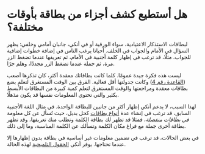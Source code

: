 # هل أستطيع كشف أجزاء من بطاقة بأوقات مختلفة؟

لبطاقات الاستذكار الاعتيادية، سواء الورقية أو في أنكي، جانبان أمامي وخلفي: يظهر السؤال
في الأمام والجواب في الخلف. أحيانا يرغب الناس في إضافة خطوات إضافية للجواب. مثلًا،
قد ترغب في إظهار كلمة أجنبية في الأمام، ثم تعريفها عندما تضغط الزر مرة، ثم جملة
عندما تضغط الزر مجددًا، وهلم جرًا.

ليست هذه فكرة جيدة عمومًا. كلما كانت بطاقاتك معقدة أكثر، كان تذكرها أصعب
([القاعدة رقم 4](http://www.supermemo.com/articles/20rules.htm)) وكانت جدولتها أقل فعالية.
الفرق بين الوقت المستغرق لتعلم بضع بطاقات معقدة ومراجعتها والوقت المستغرق لتعلم
كمية كبيرة من البطاقات الأبسط بكثير والتي تحتوي المعلومات نفسها قد يكون مذهلًا.

لهذا السبب، لا يدعم أنكي إظهار أكثر من جانبين للبطاقة الواحدة. في مثال اللغة الأجنبية السابق،
قد ترغب في إنشاء عدة [أنواع بطاقات](https://www.abdnh.net/anki-manual/templates/intro.html) كحل بديل،
حيث تُسأل عن كل معلومة _في بطاقات منفصلة_، فمثلا قد تظهر لك بطاقة الكلمة وتطلب منك تعريفها،
وقد تظهر بطاقة أخرى جملة مع فراغ مكان الكلمة وتسألك عن الكلمة المناسبة، وما إلى ذلك.

في بعض الحالات، قد ترغب في تضمين معلومات غير أساسية في بطاقة بدون إظهارها إلا عندما تحتاجها.
يوفر أنكي [الحقول التلميحية](https://www.abdnh.net/anki-manual/templates/fields.html#حقول-تلميحية) لهذه الحالة.
